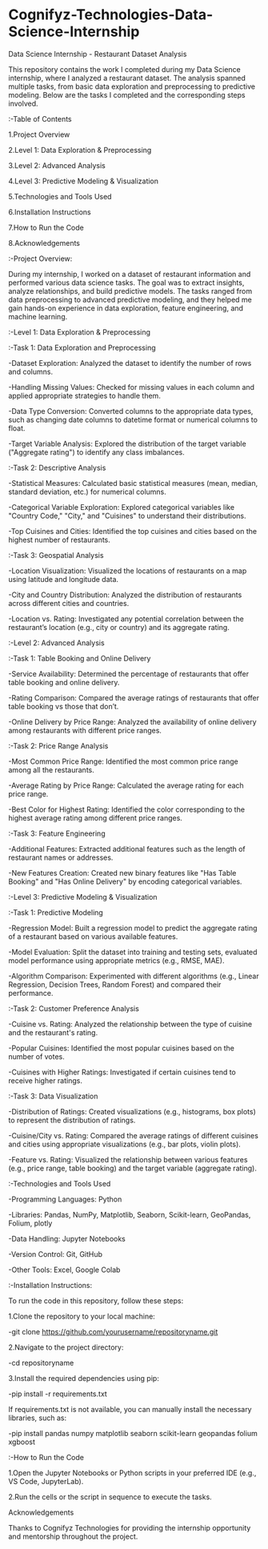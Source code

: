 # Cognifyz-Technologies-Data-Science-Internship
Data Science Internship - Restaurant Dataset Analysis

This repository contains the work I completed during my Data Science internship, where I analyzed a restaurant dataset. The analysis spanned multiple tasks, from basic data exploration and preprocessing to predictive modeling. Below are the tasks I completed and the corresponding steps involved.

:-Table of Contents

1.Project Overview

2.Level 1: Data Exploration & Preprocessing

3.Level 2: Advanced Analysis

4.Level 3: Predictive Modeling & Visualization

5.Technologies and Tools Used

6.Installation Instructions

7.How to Run the Code

8.Acknowledgements

:-Project Overview:

During my internship, I worked on a dataset of restaurant information and performed various data science tasks. The goal was to extract insights, analyze relationships, and build predictive models. The tasks ranged from data preprocessing to advanced predictive modeling, and they helped me gain hands-on experience in data exploration, feature engineering, and machine learning.

:-Level 1: Data Exploration & Preprocessing

:-Task 1: Data Exploration and Preprocessing

-Dataset Exploration: Analyzed the dataset to identify the number of rows and columns.

-Handling Missing Values: Checked for missing values in each column and applied appropriate strategies to handle them.

-Data Type Conversion: Converted columns to the appropriate data types, such as changing date columns to datetime format or numerical columns to float.

-Target Variable Analysis: Explored the distribution of the target variable ("Aggregate rating") to identify any class imbalances.

:-Task 2: Descriptive Analysis

-Statistical Measures: Calculated basic statistical measures (mean, median, standard deviation, etc.) for numerical columns.

-Categorical Variable Exploration: Explored categorical variables like "Country Code," "City," and "Cuisines" to understand their distributions.

-Top Cuisines and Cities: Identified the top cuisines and cities based on the highest number of restaurants.

:-Task 3: Geospatial Analysis

-Location Visualization: Visualized the locations of restaurants on a map using latitude and longitude data.

-City and Country Distribution: Analyzed the distribution of restaurants across different cities and countries.

-Location vs. Rating: Investigated any potential correlation between the restaurant’s location (e.g., city or country) and its aggregate rating.

:-Level 2: Advanced Analysis

:-Task 1: Table Booking and Online Delivery

-Service Availability: Determined the percentage of restaurants that offer table booking and online delivery.

-Rating Comparison: Compared the average ratings of restaurants that offer table booking vs those that don’t.

-Online Delivery by Price Range: Analyzed the availability of online delivery among restaurants with different price ranges.

:-Task 2: Price Range Analysis

-Most Common Price Range: Identified the most common price range among all the restaurants.

-Average Rating by Price Range: Calculated the average rating for each price range.

-Best Color for Highest Rating: Identified the color corresponding to the highest average rating among different price ranges.

:-Task 3: Feature Engineering

-Additional Features: Extracted additional features such as the length of restaurant names or addresses.

-New Features Creation: Created new binary features like "Has Table Booking" and "Has Online Delivery" by encoding categorical variables.

:-Level 3: Predictive Modeling & Visualization

:-Task 1: Predictive Modeling

-Regression Model: Built a regression model to predict the aggregate rating of a restaurant based on various available features.

-Model Evaluation: Split the dataset into training and testing sets, evaluated model performance using appropriate metrics (e.g., RMSE, MAE).

-Algorithm Comparison: Experimented with different algorithms (e.g., Linear Regression, Decision Trees, Random Forest) and compared their performance.

:-Task 2: Customer Preference Analysis

-Cuisine vs. Rating: Analyzed the relationship between the type of cuisine and the restaurant's rating.

-Popular Cuisines: Identified the most popular cuisines based on the number of votes.

-Cuisines with Higher Ratings: Investigated if certain cuisines tend to receive higher ratings.

:-Task 3: Data Visualization

-Distribution of Ratings: Created visualizations (e.g., histograms, box plots) to represent the distribution of ratings.

-Cuisine/City vs. Rating: Compared the average ratings of different cuisines and cities using appropriate visualizations (e.g., bar plots, violin plots).

-Feature vs. Rating: Visualized the relationship between various features (e.g., price range, table booking) and the target variable (aggregate rating).

:-Technologies and Tools Used

-Programming Languages: Python

-Libraries: Pandas, NumPy, Matplotlib, Seaborn, Scikit-learn, GeoPandas, Folium, plotly

-Data Handling: Jupyter Notebooks

-Version Control: Git, GitHub

-Other Tools: Excel, Google Colab

:-Installation Instructions:

To run the code in this repository, follow these steps:

1.Clone the repository to your local machine:

-git clone https://github.com/yourusername/repositoryname.git

2.Navigate to the project directory:

-cd repositoryname

3.Install the required dependencies using pip:

-pip install -r requirements.txt

If requirements.txt is not available, you can manually install the necessary libraries, such as:

-pip install pandas numpy matplotlib seaborn scikit-learn geopandas folium xgboost

:-How to Run the Code

1.Open the Jupyter Notebooks or Python scripts in your preferred IDE (e.g., VS Code, JupyterLab).

2.Run the cells or the script in sequence to execute the tasks.

Acknowledgements

Thanks to Cognifyz Technologies for providing the internship opportunity and mentorship throughout the project.


